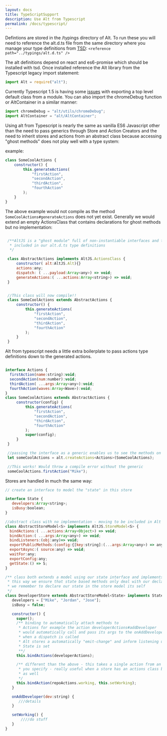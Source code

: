 ```yaml
---
layout: docs
title: TypeScriptSupport
description: Use Alt from Typescript
permalink: /docs/typescript/
---
```


Defintions are stored in the /typings directory of Alt. To run these you will need to reference the alt.d.ts file from the same directory where you manage your type definitions from [TSD](http://definitelytyped.org/tsd/):
`<reference path="../typings/alt.d.ts" />`

The alt definitions depend on react and es6-promise which should be installed with tsd. Once installed reference the Alt library from the Typescript legacy import statement:
```javascript
import Alt = require("alt");
```
Currently Typescript 1.5 is having some [issues](https://github.com/Microsoft/TypeScript/issues/3218) with exporting a top level default class from a module. You can also import the chromeDebug function or AltContainer in a similar manner:
```javascript
import chromeDebug = "alt/utils/chromeDebug";
import AltContainer = "alt/AltContainer";
```

Using alt from Typescript is nearly the same as vanilla ES6 Javascript other than the need to pass generics through Store and Action Creators and the need to inherit stores and actions from an abstract class because accessing "ghost methods" does not play well with a type system:

example:
```javascript
class SomeCoolActions {
    constructor() {
        this.generateActions(
            "firstAction",
            "secondAction",
            "thirdAction",
            "fourthAction"
        );
    }
}

```

The above example would not compile as the method `SomeCoolActions#generateActions` does not yet exist. Generally we would extend
an empty ActionsClass that contains declarations for ghost methods but no implementation:
```javascript

 /**AltJS is a "ghost module" full of non-instantiable interfaces and typedefs to help you write easier code
  * included in our alt.d.ts type definitions
  */

 class AbstractActions implements AltJS.ActionsClass {
     constructor( alt:AltJS.Alt){}
     actions:any;
     dispatch: ( ...payload:Array<any>) => void;
     generateActions:( ...actions:Array<string>) => void;
 }


 //This class will now compile!!
 class SomeCoolActions extends AbstractActions {
     constructor() {
         this.generateActions(
             "firstAction",
             "secondAction",
             "thirdAction",
             "fourthAction"
         );
     }
 }
 ```

 Alt from typescript needs a little extra boilerplate to pass actions type definitions down to the generated actions.


```javascript

interface Actions {
  firstAction(name:string):void;
  secondAction(num:number):void;
  thirdAction( ...args:Array<any>):void;
  fourthAction(waves:Array<Wave>):void;
}
class SomeCoolActions extends AbstractActions {
     constructor(config) {
         this.generateActions(
             "firstAction",
             "secondAction",
             "thirdAction",
             "fourthAction"
         );
         super(config);
     }
 }

 //passing the interface as a generic enables us to see the methods on the generated class.
 let someCoolActions = alt.createActions<Actions>(SomeCoolActions);

 //This works! Would throw a compile error without the generic
 someCoolActions.firstAction("Mike");
 ```

 Stores are handled in much the same way:
 ```javascript
 // create an interface to model the "state" in this store

 interface State {
    developers:Array<string>;
    isBusy:boolean;
 }

 //abstract class with no implementation - moving to be included in Alt 0.17 release
 class AbstractStoreModel<S> implements AltJS.StoreModel<S> {
   bindActions:( ...actions:Array<Object>) => void;
   bindAction:( ...args:Array<any>) => void;
   bindListeners:(obj:any)=> void;
   exportPublicMethods:(config:{[key:string]:(...args:Array<any>) => any}) => any;
   exportAsync:( source:any) => void;
   waitFor:any;
   exportConfig:any;
   getState:() => S;
 }

 /** class both extends a model using our state interface and implements the interface it's self
  * this way we ensure that state based methods only deal with our declared state model and that
  * we remember to declare our state in the store model its self
  */
 class DeveloperStore extends AbstractStoreModel<State> implements State {
    developers = ["Mike", "Jordan", "Jose"];
    isBusy = false;

    constructor() {
      super();
      /** binding to automatically attach methods to
       * Actions for example the action developerActions#addDeveloper
       * would automatically call and pass its args to the onAddDeveloperMethod
       * when a dispatch is called
       * Alt stores a automatically "emit-change" and inform listening ui components of the update after
       * State is set
       **/
      this.bindActions(developerActions);

      /** different than the above - this takes a single action from an "actions" instance and binds it to whatever method
       * you specify - really useful when a store has an actions class bound but maybe needs one or two actions from another
       * as well
       */
      this.bindAction(repoActions.working, this.setWorking);
    }

    onAddDeveloper(dev:string) {
       ///details
    }

    setWorking() {
        ////do stuff
    }
 }
 ```
